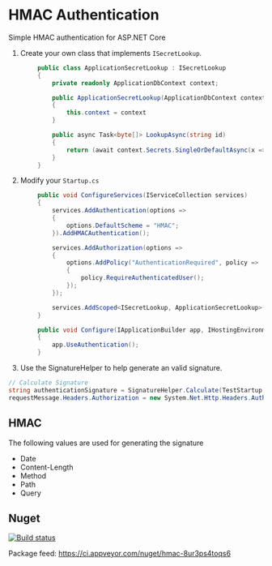 # HMAC Authentication
Simple HMAC authentication for ASP.NET Core

1. Create your own class that implements `ISecretLookup`.
```csharp
        public class ApplicationSecretLookup : ISecretLookup
        {
            private readonly ApplicationDbContext context;            

            public ApplicationSecretLookup(ApplicationDbContext context) 
            {
                this.context = context
            }

            public async Task<byte[]> LookupAsync(string id)
            {
                return (await context.Secrets.SingleOrDefaultAsync(x => x.Id == id)).SharedSecret;
            }
        }
```

2. Modify your `Startup.cs`
```csharp
        public void ConfigureServices(IServiceCollection services)
        {
            services.AddAuthentication(options =>
            {
                options.DefaultScheme = "HMAC";
            }).AddHMACAuthentication();

            services.AddAuthorization(options =>
            {
                options.AddPolicy("AuthenticationRequired", policy =>
                {
                    policy.RequireAuthenticatedUser();
                });
            });

            services.AddScoped<ISecretLookup, ApplicationSecretLookup>();
        }

        public void Configure(IApplicationBuilder app, IHostingEnvironment env)
        {
            app.UseAuthentication();
        }
```

3. Use the SignatureHelper to help generate an valid signature.
```csharp
// Calculate Signature
string authenticationSignature = SignatureHelper.Calculate(TestStartup.Secret, SignatureHelper.Generate(requestMessage.Headers.Date.Value, requestMessage?.Content?.Headers.ContentLength ?? 0, requestMessage.Method.Method, "/HelloWorld", ""));
requestMessage.Headers.Authorization = new System.Net.Http.Headers.AuthenticationHeaderValue("HMAC", TestStartup.Id + ":" + authenticationSignature);
```

## HMAC
The following values are used for generating the signature
  * Date
  * Content-Length
  * Method
  * Path
  * Query

## Nuget

[![Build status](https://ci.appveyor.com/api/projects/status/sefwyg9p87kcm3wg?svg=true)](https://ci.appveyor.com/project/NsdWorkBook/hmac)

Package feed: https://ci.appveyor.com/nuget/hmac-8ur3ps4toqs6
